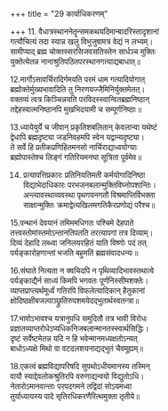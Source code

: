 +++
title = "29 कार्याधिकरणम्"

+++
11. वैधात्रस्थाननेतॄन्समकथयदिमान्बादरिस्तादृशानां  
गत्यौचित्यं तदा स्यान्न खलु विभुजुषामत्र वेद्यं न लभ्यम्।  
सामीप्याद् ब्रह्म चोक्तस्सरसिजवसतिस्तेन सार्धञ्च मुक्तिः  
युक्तेत्येतन्न नानाश्रुतिपठितपरस्थानगत्याद्यबाधात्॥

12.मार्गोऽसावर्चिरादिर्गमयति परमं धाम गत्यादियोगात्  
ब्रह्मोक्तेर्मुख्यभावादिति तु निरणयज्जैमिनिर्युक्तमेतत्।  
वक्तव्यं त्वत्र किञ्चिन्नयति परविदस्स्वान्वितब्रह्मनिष्ठान्  
तद्देहस्वात्मनिष्ठानपि मुखभिदयामी च सम्पूर्णनिष्ठाः॥

13.ध्यायेयुर्ये च जीवान् प्रकृतिशबलितान् केवलान्वा यथेष्टं  
द्वेधापि ब्रह्मदृष्ट्या जडनिवहमपि स्वेन यद्वान्यदृष्ट्या।  
ते सर्वे हि प्रतीकप्रणिहितमनसो नार्चिराद्याध्वयोग्याः  
ब्रह्मोपास्तेश्च लिङ्गं गतिरियमनघा सूत्रिता पूर्वमेव॥

14. प्रत्यापत्तिप्रकारः प्रतिनियतिमती कर्मयोगादिनिष्ठा  
विद्याभेदाधिकारः परभजनबलान्मुक्तिविघ्नोपशान्तिः।  
अन्त्यावस्थाव्यवस्था पृथगयनगतौ विश्रमाप्तिर्विभक्ता  
साक्षान्मुक्तिः क्रमाद्वेत्यखिलमगतिकैरप्रणोद्यं परैश्च॥

15.पन्थानं देवयानं तमिममधिगतः पश्चिमे देहपाते  
तत्त्वस्तोमांस्तमोऽन्तानतिपतति तरत्यापगां तत्र दिव्याम्।  
दिव्यं देहादि लब्ध्वा जनिलयरहितं याति विष्णोः पदं तत्  
पर्यङ्कारोहणान्तां भजति बहुमतिं ब्रह्मसंवादधन्यः॥

16.संघाते नित्यता न क्वचिदपि न पृथिव्यादिभावस्तथात्वे  
पर्यङ्काद्यैर्न साध्यं किमपि भगवतः पूर्णनिस्सीमशक्तेः।  
व्याप्तप्राप्त्यर्थमूर्ध्वं गतिरपि विफलेत्यादिकान् हैतुकानां  
क्षोदिष्ठक्षीबजल्पाञ्छ्रुतिरुपशमयेदद्भुतार्थस्वतन्त्रा॥

17.भावोऽभावश्च यत्रानुपधि समुदितौ तत्र भावी विरोधः  
प्रज्ञातव्याप्तरोधेऽप्यधिकनिजबलान्मानतस्स्वार्थसिद्धिः।  
दृष्टं सर्वेष्टमेतन्न यदि न हि भवेन्मानमध्यक्षतोऽन्यत्  
बाधोऽध्यक्षे मिथो वा वटदलशयनाद्यद्भुतं चैवमूह्यम्॥

18.एकत्वं ब्रह्मविद्यापरिषदि सुपथोऽधीयमानस्य तस्मिन्  
वायौ स्याद्देवलोकश्रुतिरपि वरुणाद्यन्वयो विद्युतोऽधि।  
नेतारोऽमानवान्ताः परपदगमने तद्विदां सोऽयमध्वा  
तुर्याध्यायस्य पादे सृतिरधिकरणैरित्थमुक्ता तृतीये॥